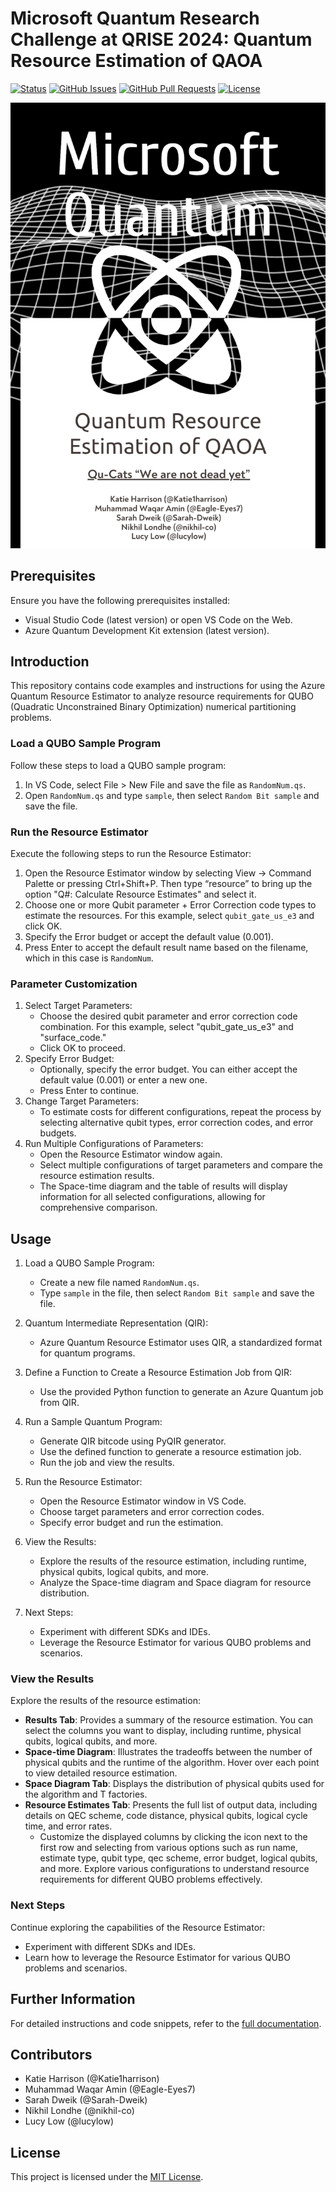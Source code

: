 # Microsoft Quantum Research Challenge at QRISE 2024: Quantum Resource Estimation of QAOA

<div>
  
  [![Status](https://img.shields.io/badge/status-work--in--progress-success.svg)]()
  [![GitHub Issues](https://img.shields.io/github/issues/lucylow/qrise2024-microsoft-challenge.svg)](https://github.com/lucylow/qrise2024-microsoft-challenge/issues)
  [![GitHub Pull Requests](https://img.shields.io/github/issues-pr/lucylow/qrise2024-microsoft-challenge.svg)](https://github.com/lucylow/qrise2024-microsoft-challenge/pulls)
  [![License](https://img.shields.io/bower/l/bootstrap)]()

</div>

![](https://github.com/lucylow/qrise2024-microsoft-challenge/blob/main/extra/Logo.png?raw=true)


## Prerequisites
Ensure you have the following prerequisites installed:
- Visual Studio Code (latest version) or open VS Code on the Web.
- Azure Quantum Development Kit extension (latest version).

## Introduction
This repository contains code examples and instructions for using the Azure Quantum Resource Estimator to analyze resource requirements for QUBO (Quadratic Unconstrained Binary Optimization) numerical partitioning problems.

### Load a QUBO Sample Program
Follow these steps to load a QUBO sample program:
1. In VS Code, select File > New File and save the file as `RandomNum.qs`.
2. Open `RandomNum.qs` and type `sample`, then select `Random Bit sample` and save the file.

### Run the Resource Estimator
Execute the following steps to run the Resource Estimator:
1. Open the Resource Estimator window by selecting View -> Command Palette or pressing Ctrl+Shift+P. Then type “resource” to bring up the option "Q#: Calculate Resource Estimates" and select it.
2. Choose one or more Qubit parameter + Error Correction code types to estimate the resources. For this example, select `qubit_gate_us_e3` and click OK.
3. Specify the Error budget or accept the default value (0.001).
4. Press Enter to accept the default result name based on the filename, which in this case is `RandomNum`.

### Parameter Customization
1. Select Target Parameters:
   - Choose the desired qubit parameter and error correction code combination. For this example, select "qubit_gate_us_e3" and "surface_code."
   - Click OK to proceed.
2. Specify Error Budget:
   - Optionally, specify the error budget. You can either accept the default value (0.001) or enter a new one.
   - Press Enter to continue.
3. Change Target Parameters:
   - To estimate costs for different configurations, repeat the process by selecting alternative qubit types, error correction codes, and error budgets.
4. Run Multiple Configurations of Parameters:
   - Open the Resource Estimator window again.
   - Select multiple configurations of target parameters and compare the resource estimation results.
   - The Space-time diagram and the table of results will display information for all selected configurations, allowing for comprehensive comparison.


## Usage
1. Load a QUBO Sample Program:
   - Create a new file named `RandomNum.qs`.
   - Type `sample` in the file, then select `Random Bit sample` and save the file.

2. Quantum Intermediate Representation (QIR):
   - Azure Quantum Resource Estimator uses QIR, a standardized format for quantum programs.

3. Define a Function to Create a Resource Estimation Job from QIR:
   - Use the provided Python function to generate an Azure Quantum job from QIR.

4. Run a Sample Quantum Program:
   - Generate QIR bitcode using PyQIR generator.
   - Use the defined function to generate a resource estimation job.
   - Run the job and view the results.

5. Run the Resource Estimator:
   - Open the Resource Estimator window in VS Code.
   - Choose target parameters and error correction codes.
   - Specify error budget and run the estimation.

6. View the Results:
   - Explore the results of the resource estimation, including runtime, physical qubits, logical qubits, and more.
   - Analyze the Space-time diagram and Space diagram for resource distribution.

7. Next Steps:
   - Experiment with different SDKs and IDEs.
   - Leverage the Resource Estimator for various QUBO problems and scenarios.

### View the Results
Explore the results of the resource estimation:

- **Results Tab**: Provides a summary of the resource estimation. You can select the columns you want to display, including runtime, physical qubits, logical qubits, and more.
- **Space-time Diagram**: Illustrates the tradeoffs between the number of physical qubits and the runtime of the algorithm. Hover over each point to view detailed resource estimation.
- **Space Diagram Tab**: Displays the distribution of physical qubits used for the algorithm and T factories.
- **Resource Estimates Tab**: Presents the full list of output data, including details on QEC scheme, code distance, physical qubits, logical cycle time, and error rates.
   - Customize the displayed columns by clicking the icon next to the first row and selecting from various options such as run name, estimate type, qubit type, qec scheme, error budget, logical qubits, and more. Explore various configurations to understand resource requirements for different QUBO problems effectively.

### Next Steps
Continue exploring the capabilities of the Resource Estimator:
- Experiment with different SDKs and IDEs.
- Learn how to leverage the Resource Estimator for various QUBO problems and scenarios.

## Further Information
For detailed instructions and code snippets, refer to the [full documentation](https://github.com/lucylow/qrise2024-microsoft-challenge/blob/main/qaoa/qaoa_notebook.ipynb).

## Contributors

- Katie Harrison (@Katie1harrison)
- Muhammad Waqar Amin (@Eagle-Eyes7)
- Sarah Dweik (@Sarah-Dweik)
- Nikhil Londhe (@nikhil-co)
- Lucy Low (@lucylow)

## License
This project is licensed under the [MIT License](link_to_license).

